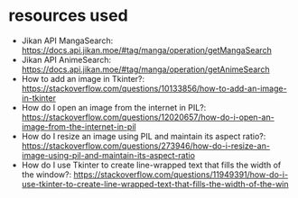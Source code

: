 # resources used
- Jikan API MangaSearch: https://docs.api.jikan.moe/#tag/manga/operation/getMangaSearch
- Jikan API AnimeSearch: https://docs.api.jikan.moe/#tag/manga/operation/getAnimeSearch
- How to add an image in Tkinter?: https://stackoverflow.com/questions/10133856/how-to-add-an-image-in-tkinter
- How do I open an image from the internet in PIL?: https://stackoverflow.com/questions/12020657/how-do-i-open-an-image-from-the-internet-in-pil
- How do I resize an image using PIL and maintain its aspect ratio?: https://stackoverflow.com/questions/273946/how-do-i-resize-an-image-using-pil-and-maintain-its-aspect-ratio
- How do I use Tkinter to create line-wrapped text that fills the width of the window?: https://stackoverflow.com/questions/11949391/how-do-i-use-tkinter-to-create-line-wrapped-text-that-fills-the-width-of-the-win